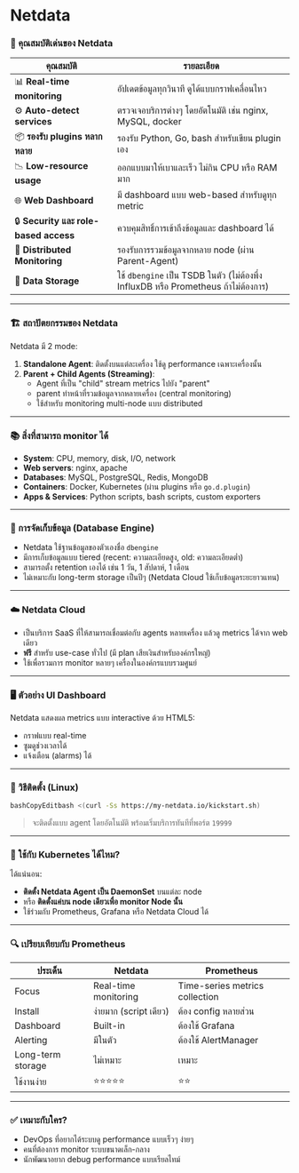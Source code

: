 # Netdata

### 🔧 คุณสมบัติเด่นของ Netdata

| คุณสมบัติ                             | รายละเอียด                                                                          |
| ------------------------------------- | ----------------------------------------------------------------------------------- |
| 📊 **Real-time monitoring**           | อัปเดตข้อมูลทุกวินาที ดูได้แบบกราฟเคลื่อนไหว                                        |
| ⚙️ **Auto-detect services**           | ตรวจเจอบริการต่างๆ โดยอัตโนมัติ เช่น nginx, MySQL, docker                           |
| 📦 **รองรับ plugins หลากหลาย**        | รองรับ Python, Go, bash สำหรับเขียน plugin เอง                                      |
| 📉 **Low-resource usage**             | ออกแบบมาให้เบาและเร็ว ไม่กิน CPU หรือ RAM มาก                                       |
| 🌐 **Web Dashboard**                  | มี dashboard แบบ web-based สำหรับดูทุก metric                                       |
| 🔒 **Security และ role-based access** | ควบคุมสิทธิ์การเข้าถึงข้อมูลและ dashboard ได้                                       |
| 🔄 **Distributed Monitoring**         | รองรับการรวมข้อมูลจากหลาย node (ผ่าน Parent-Agent)                                  |
| 💾 **Data Storage**                   | ใช้ `dbengine` เป็น TSDB ในตัว (ไม่ต้องพึ่ง InfluxDB หรือ Prometheus ถ้าไม่ต้องการ) |

***

### 🏗️ สถาปัตยกรรมของ Netdata

Netdata มี 2 mode:

1. **Standalone Agent**: ติดตั้งบนแต่ละเครื่อง ใช้ดู performance เฉพาะเครื่องนั้น
2. **Parent + Child Agents (Streaming)**:
   * Agent ที่เป็น "child" stream metrics ไปยัง "parent"
   * parent ทำหน้าที่รวมข้อมูลจากหลายเครื่อง (central monitoring)
   * ใช้สำหรับ monitoring multi-node แบบ distributed

***

### 📚 สิ่งที่สามารถ monitor ได้

* **System**: CPU, memory, disk, I/O, network
* **Web servers**: nginx, apache
* **Databases**: MySQL, PostgreSQL, Redis, MongoDB
* **Containers**: Docker, Kubernetes (ผ่าน plugins หรือ `go.d.plugin`)
* **Apps & Services**: Python scripts, bash scripts, custom exporters

***

### 🧠 การจัดเก็บข้อมูล (Database Engine)

* Netdata ใช้ฐานข้อมูลของตัวเองชื่อ `dbengine`
* มีการเก็บข้อมูลแบบ tiered (recent: ความละเอียดสูง, old: ความละเอียดต่ำ)
* สามารถตั้ง retention เองได้ เช่น 1 วัน, 1 สัปดาห์, 1 เดือน
* ไม่เหมาะกับ long-term storage เป็นปีๆ (Netdata Cloud ใช้เก็บข้อมูลระยะยาวแทน)

***

### ☁️ Netdata Cloud

* เป็นบริการ SaaS ที่ให้สามารถเชื่อมต่อกับ agents หลายเครื่อง แล้วดู metrics ได้จาก web เดียว
* **ฟรี** สำหรับ use-case ทั่วไป (มี plan เสียเงินสำหรับองค์กรใหญ่)
* ใช้เพื่อรวมการ monitor หลายๆ เครื่องในองค์กรแบบรวมศูนย์

***

### 🖥️ ตัวอย่าง UI Dashboard

Netdata แสดงผล metrics แบบ interactive ด้วย HTML5:

* กราฟแบบ real-time
* ซูมดูช่วงเวลาได้
* แจ้งเตือน (alarms) ได้

***

### 🚀 วิธีติดตั้ง (Linux)

```bash
bashCopyEditbash <(curl -Ss https://my-netdata.io/kickstart.sh)
```

> จะติดตั้งแบบ agent โดยอัตโนมัติ พร้อมเริ่มบริการทันทีที่พอร์ต `19999`

***

### 🧪 ใช้กับ Kubernetes ได้ไหม?

ได้แน่นอน:

* **ติดตั้ง Netdata Agent เป็น DaemonSet** บนแต่ละ node
* หรือ **ติดตั้งแค่บน node เดียวเพื่อ monitor Node นั้น**
* ใช้ร่วมกับ Prometheus, Grafana หรือ Netdata Cloud ได้

***

### 🔍 เปรียบเทียบกับ Prometheus

| ประเด็น           | Netdata                | Prometheus                     |
| ----------------- | ---------------------- | ------------------------------ |
| Focus             | Real-time monitoring   | Time-series metrics collection |
| Install           | ง่ายมาก (script เดียว) | ต้อง config หลายส่วน           |
| Dashboard         | Built-in               | ต้องใช้ Grafana                |
| Alerting          | มีในตัว                | ต้องใช้ AlertManager           |
| Long-term storage | ไม่เหมาะ               | เหมาะ                          |
| ใช้งานง่าย        | ⭐⭐⭐⭐⭐                  | ⭐⭐                             |

***

### ✅ เหมาะกับใคร?

* DevOps ที่อยากได้ระบบดู performance แบบเร็วๆ ง่ายๆ
* คนที่ต้องการ monitor ระบบขนาดเล็ก-กลาง
* นักพัฒนาอยาก debug performance แบบเรียลไทม์

